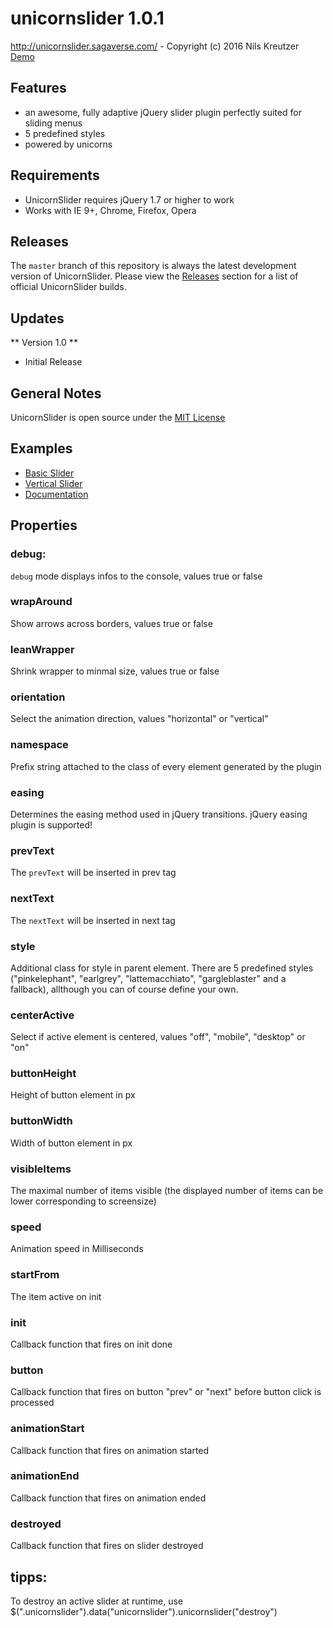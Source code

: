 # unicornslider 1.0.1
http://unicornslider.sagaverse.com/ - Copyright (c) 2016 Nils Kreutzer
[Demo](https://byzanth.github.io/UnicornSlider/demo)

## Features
- an awesome, fully adaptive jQuery slider plugin perfectly suited for sliding menus
- 5 predefined styles
- powered by unicorns

## Requirements
- UnicornSlider requires jQuery 1.7 or higher to work
- Works with IE 9+, Chrome, Firefox, Opera

## Releases
The `master` branch of this repository is always the latest development version of UnicornSlider. Please view the [Releases](https://github.com/byzanth/UnicornSlider/releases) section for a list of official UnicornSlider builds.

## Updates
** Version 1.0 **
- Initial Release

## General Notes
UnicornSlider is open source under the [MIT License](https://github.com/byzanth/UnicornSlider/blob/master/LICENSE)

## Examples
- [Basic Slider](http://unicornslider.sagaverse.com/index.html)
- [Vertical Slider](http://unicornslider.sagaverse.com/basic-slider-vertical.html)
- [Documentation](http://unicornslider.sagaverse.com/documentation.html)

## Properties
### debug:
`debug` mode displays infos to the console, values true or false

### wrapAround
Show arrows across borders, values true or false

### leanWrapper
Shrink wrapper to minmal size, values true or false

### orientation
Select the animation direction, values "horizontal" or "vertical"

### namespace
Prefix string attached to the class of every element generated by the plugin

### easing
Determines the easing method used in jQuery transitions. jQuery easing plugin is supported!

### prevText
The `prevText` will be inserted in prev tag

### nextText
The `nextText` will be inserted in next tag

### style
Additional class for style in parent element. There are 5 predefined styles ("pinkelephant", "earlgrey", "lattemacchiato", "gargleblaster" and a fallback), allthough you can of course define your own.

### centerActive
Select if active element is centered, values "off", "mobile", "desktop" or "on"

### buttonHeight
Height of button element in px

### buttonWidth
Width of button element in px

### visibleItems
The maximal number of items visible (the displayed number of items can be lower corresponding to screensize)

### speed
Animation speed in Milliseconds

### startFrom
The item active on init

### init
Callback function that fires on init done

### button
Callback function that fires on button "prev" or "next" before button click is processed

### animationStart
Callback function that fires on animation started

### animationEnd
Callback function that fires on animation ended

### destroyed
Callback function that fires on slider destroyed

## tipps:
To destroy an active slider at runtime, use $(".unicornslider").data("unicornslider").unicornslider("destroy")
